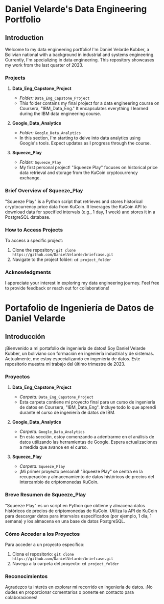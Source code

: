 # Daniel Velarde's Data Engineering Portfolio

## Introduction

Welcome to my data engineering portfolio! I'm Daniel Velarde Kubber, a Bolivian national with a background in industrial and systems engineering. Currently, I'm specializing in data engineering. This repository showcases my work from the last quarter of 2023.

### Projects

1. **Data_Eng_Capstone_Project**
   - *Folder:* `Data_Eng_Capstone_Project`
   - This folder contains my final project for a data engineering course on Coursera, "IBM_Data_Eng." It encapsulates everything I learned during the IBM data engineering course.

2. **Google_Data_Analytics**
   - *Folder:* `Google_Data_Analytics`
   - In this section, I'm starting to delve into data analytics using Google's tools. Expect updates as I progress through the course.

3. **Squeeze_Play**
   - *Folder:* `Squeeze_Play`
   - My first personal project! "Squeeze Play" focuses on historical price data retrieval and storage from the KuCoin cryptocurrency exchange.

### Brief Overview of Squeeze_Play

"Squeeze Play" is a Python script that retrieves and stores historical cryptocurrency price data from KuCoin. It leverages the KuCoin API to download data for specified intervals (e.g., 1 day, 1 week) and stores it in a PostgreSQL database.

### How to Access Projects

To access a specific project:

1. Clone the repository: `git clone https://github.com/DanielVelarde/briefcase.git`
2. Navigate to the project folder: `cd project_folder`

### Acknowledgments

I appreciate your interest in exploring my data engineering journey. Feel free to provide feedback or reach out for collaborations!


# Portafolio de Ingeniería de Datos de Daniel Velarde

## Introducción

¡Bienvenido a mi portafolio de ingeniería de datos! Soy Daniel Velarde Kubber, un boliviano con formación en ingeniería industrial y de sistemas. Actualmente, me estoy especializando en ingeniería de datos. Este repositorio muestra mi trabajo del último trimestre de 2023.

### Proyectos

1. **Data_Eng_Capstone_Project**
   - *Carpeta:* `Data_Eng_Capstone_Project`
   - Esta carpeta contiene mi proyecto final para un curso de ingeniería de datos en Coursera, "IBM_Data_Eng". Incluye todo lo que aprendí durante el curso de ingeniería de datos de IBM.

2. **Google_Data_Analytics**
   - *Carpeta:* `Google_Data_Analytics`
   - En esta sección, estoy comenzando a adentrarme en el análisis de datos utilizando las herramientas de Google. Espera actualizaciones a medida que avance en el curso.

3. **Squeeze_Play**
   - *Carpeta:* `Squeeze_Play`
   - ¡Mi primer proyecto personal! "Squeeze Play" se centra en la recuperación y almacenamiento de datos históricos de precios del intercambio de criptomonedas KuCoin.

### Breve Resumen de Squeeze_Play

"Squeeze Play" es un script en Python que obtiene y almacena datos históricos de precios de criptomonedas de KuCoin. Utiliza la API de KuCoin para descargar datos para intervalos especificados (por ejemplo, 1 día, 1 semana) y los almacena en una base de datos PostgreSQL.

### Cómo Acceder a los Proyectos

Para acceder a un proyecto específico:

1. Clona el repositorio: `git clone https://github.com/DanielVelarde/briefcase.git`
2. Navega a la carpeta del proyecto: `cd project_folder`

### Reconocimientos

Agradezco tu interés en explorar mi recorrido en ingeniería de datos. ¡No dudes en proporcionar comentarios o ponerte en contacto para colaboraciones!

